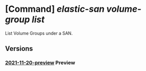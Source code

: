 # [Command] _elastic-san volume-group list_

List Volume Groups under a SAN.

## Versions

### [2021-11-20-preview](/Resources/mgmt-plane/L3N1YnNjcmlwdGlvbnMve30vcmVzb3VyY2Vncm91cHMve30vcHJvdmlkZXJzL21pY3Jvc29mdC5lbGFzdGljc2FuL2VsYXN0aWNzYW5zL3t9L3ZvbHVtZWdyb3Vwcw==/2021-11-20-preview.xml) **Preview**

<!-- mgmt-plane /subscriptions/{}/resourcegroups/{}/providers/microsoft.elasticsan/elasticsans/{}/volumegroups 2021-11-20-preview -->
